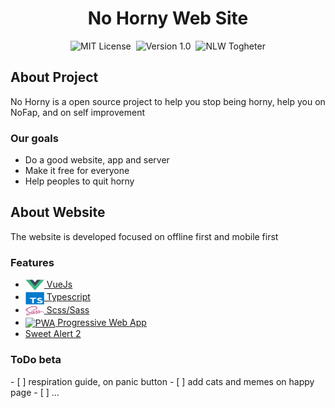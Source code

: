 <h1 align="center">No Horny Web Site</h1>
<div align="center">
  <img src="https://img.shields.io/static/v1?label=License&message=MIT&color=27EDA5&labelColor=3F454B" alt="MIT License">
  &#8205;&#8205;
  <img src="https://img.shields.io/static/v1?label=Version&message=1.0&color=27EDA5&labelColor=27EDA5" alt="Version 1.0">
  &#8205;&#8205;
  <img src="https://img.shields.io/static/v1?label=Open&message=Source&color=3F454B&labelColor=27EDA5" alt="NLW Togheter" />
</div>
<h2>About Project</h2>
<p>No Horny is a open source project to help you stop being horny, help you on NoFap, and on self improvement</p>
<h3>Our goals</h3>
<ul>
  <li>Do a good website, app and server</li>
  <li>Make it free for everyone</li>
  <li>Help peoples to quit horny</li>
</ul>
<h2>About Website</h2>
<p>The website is developed focused on offline first and mobile first</p>
<h3>Features</h3>
<ul>
  <li>
    <a href="https://vuejs.org">
      <img align="center" alt="VueJs" height="20" width="30" src="https://raw.githubusercontent.com/devicons/devicon/master/icons/vuejs/vuejs-original.svg">
      VueJs
    </a>
  </li>
  <li>
    <a href="https://typescriptlang.org/">
      <img align="center" alt="Typescript" height="20" width="30" src="https://raw.githubusercontent.com/devicons/devicon/master/icons/typescript/typescript-plain.svg">
      Typescript
    </a>
  </li>
  <li>
    <a href="https://sass-lang.com/">
      <img align="center" alt="Sass" height="20" width="30" src="https://raw.githubusercontent.com/devicons/devicon/master/icons/sass/sass-original.svg">
      Scss/Sass
    </a>
  </li>
  <li>
    <a href="https://web.dev/progressive-web-apps/?gclid=Cj0KCQjwraqHBhDsARIsAKuGZeFpqL8YYq3kD8tuSbLLn9nY_QMkr0fQFMrC98U_s3pS-YH3g1ZanRAaAq8YEALw_wcB">
      <img align="center" alt="PWA" height="20" width="30" src="https://raw.githubusercontent.com/webmaxru/progressive-web-apps-logo/77744cd5c0a4d484bb3d082c6ac458c44202da03/pwalogo.svg">
      Progressive Web App
    </a>
  </li>
  <li>
    <a href="https://sweetalert2.github.io/">
      Sweet Alert 2
    </a>
  </li>
</ul>
<h3>ToDo beta</h3>
- [ ] respiration guide, on panic button
- [ ] add cats and memes on happy page
- [ ] ...